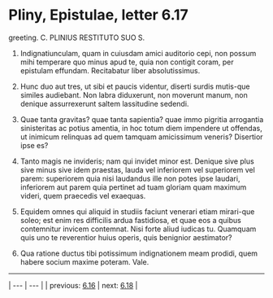 # Pliny, Epistulae, letter 6.17

greeting. C. PLINIUS RESTITUTO SUO S.



1. Indignatiunculam, quam in cuiusdam amici auditorio cepi, non possum mihi temperare quo minus apud te, quia non contigit coram, per epistulam effundam. Recitabatur liber absolutissimus.



2. Hunc duo aut tres, ut sibi et paucis videntur, diserti surdis mutis-que similes audiebant. Non labra diduxerunt, non moverunt manum, non denique assurrexerunt saltem lassitudine sedendi.



3. Quae tanta gravitas? quae tanta sapientia? quae immo pigritia arrogantia sinisteritas ac potius amentia, in hoc totum diem impendere ut offendas, ut inimicum relinquas ad quem tamquam amicissimum veneris? Disertior ipse es?



4. Tanto magis ne invideris; nam qui invidet minor est. Denique sive plus sive minus sive idem praestas, lauda vel inferiorem vel superiorem vel parem: superiorem quia nisi laudandus ille non potes ipse laudari, inferiorem aut parem quia pertinet ad tuam gloriam quam maximum videri, quem praecedis vel exaequas.



5. Equidem omnes qui aliquid in studiis faciunt venerari etiam mirari-que soleo; est enim res difficilis ardua fastidiosa, et quae eos a quibus contemnitur invicem contemnat. Nisi forte aliud iudicas tu. Quamquam quis uno te reverentior huius operis, quis benignior aestimator?



6. Qua ratione ductus tibi potissimum indignationem meam prodidi, quem habere socium maxime poteram. Vale.



---

| --- | --- |
| previous: [6.16](../6.16/) | next: [6.18](../6.18/) |
